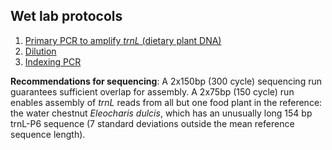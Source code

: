 ## Wet lab protocols

1. [Primary PCR to amplify *trnL* (dietary plant DNA)](https://github.com/bpetrone/trnL-pipeline/blob/master/protocol/1_primary_pcr.md)   
2. [Dilution](https://github.com/bpetrone/trnL-pipeline/blob/master/protocol/2_dilution.md) 
3. [Indexing PCR](https://github.com/bpetrone/trnL-pipeline/blob/master/protocol/3_indexing_pcr.md) 

**Recommendations for sequencing**:
A 2x150bp (300 cycle) sequencing run guarantees sufficient overlap for assembly. A 2x75bp (150 cycle) run enables assembly of *trnL* reads from all but one food plant in the reference: the water chestnut *Eleocharis dulcis*, which has an unusually long 154 bp trnL-P6 sequence (7 standard deviations outside the mean reference sequence length). 
